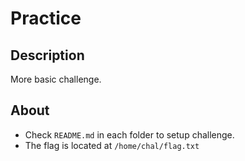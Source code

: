 # Practice

## Description
More basic challenge.  

## About
- Check `README.md` in each folder to setup challenge.
- The flag is located at `/home/chal/flag.txt`